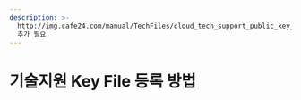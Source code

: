 ```yaml
---
description: >-
  http://img.cafe24.com/manual/TechFiles/cloud_tech_support_public_key_registration_manual.pdf
  추가 필요
---
```


# 기술지원 Key File 등록 방법

